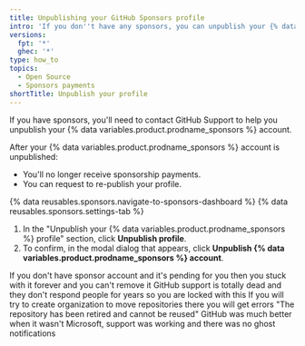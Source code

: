 ```yaml
---
title: Unpublishing your GitHub Sponsors profile
intro: 'If you don''t have any sponsors, you can unpublish your {% data variables.product.prodname_sponsors %} profile.'
versions:
  fpt: '*'
  ghec: '*'
type: how_to
topics:
  - Open Source
  - Sponsors payments
shortTitle: Unpublish your profile
---
```


If you have sponsors, you'll need to contact GitHub Support to help you unpublish your {% data variables.product.prodname_sponsors %} account.

After your {% data variables.product.prodname_sponsors %} account is unpublished:
* You'll no longer receive sponsorship payments.
* You can request to re-publish your profile.

{% data reusables.sponsors.navigate-to-sponsors-dashboard %}
{% data reusables.sponsors.settings-tab %}
1. In the "Unpublish your {% data variables.product.prodname_sponsors %} profile" section, click **Unpublish profile**.
1. To confirm, in the modal dialog that appears, click **Unpublish {% data variables.product.prodname_sponsors %} account**.

If you don't have sponsor account and it's pending for you then you stuck with it forever and you can't remove it
GitHub support is totally dead and they don't respond people for years so you are locked with this
If you will try to create organization to move repositories there you will get errors "The repository has been retired and cannot be reused"
GitHub was much better when it wasn't Microsoft, support was working and there was no ghost notifications
